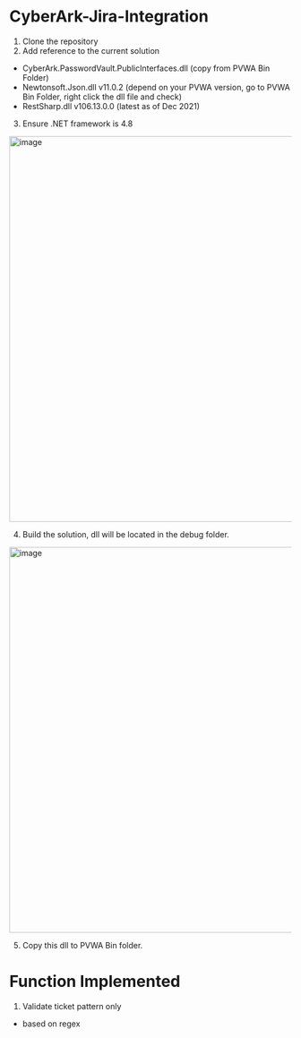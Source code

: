 # CyberArk-Jira-Integration

1. Clone the repository
2. Add reference to the current solution
  - CyberArk.PasswordVault.PublicInterfaces.dll (copy from PVWA Bin Folder)
  - Newtonsoft.Json.dll v11.0.2 (depend on your PVWA version, go to PVWA Bin Folder, right click the dll file and check)
  - RestSharp.dll v106.13.0.0 (latest as of Dec 2021)
3. Ensure .NET framework is 4.8
<img width="689" alt="image" src="https://user-images.githubusercontent.com/71132168/231620765-5416c5af-1105-4db6-a632-c778766a8571.png">

4. Build the solution, dll will be located in the debug folder.
<img width="689" alt="image" src="https://user-images.githubusercontent.com/71132168/231620817-fc378b14-905a-4998-853b-9b9b40eee3fc.png">


5. Copy this dll to PVWA Bin folder.

# Function Implemented
1. Validate ticket pattern only
  - based on regex













